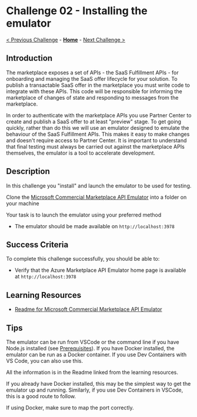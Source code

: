 # Challenge 02 - Installing the emulator

[< Previous Challenge](./Challenge-01.md) - **[Home](../README.md)** - [Next Challenge >](./Challenge-03.md)

## Introduction

The marketplace exposes a set of APIs - the SaaS Fulfillment APIs - for onboarding and managing the SaaS offer lifecycle
for your solution. To publish a transactable SaaS offer in the marketplace you must write code to integrate with these
APIs. This code will be responsible for informing the marketplace of changes of state and responding to messages from
the marketplace.

In order to authenticate with the marketplace APIs you use Partner Center to create and publish a SaaS offer to at least
"preview" stage. To get going quickly, rather than do this we will use an emulator designed to emulate the behaviour of
the SaaS Fulfillment APIs. This makes it easy to make changes and doesn't require access to Partner Center. It is important
to understand that final testing must always be carried out against the marketplace APIs themselves, the emulator is a
tool to accelerate development.

## Description

In this challenge you "install" and launch the emulator to be used for testing.

Clone the
[Microsoft Commercial Marketplace API Emulator](https://github.com/microsoft/Commercial-Marketplace-SaaS-API-Emulator)
into a folder on your machine

Your task is to launch the emulator using your preferred method

- The emulator should be made available on `http://localhost:3978`

## Success Criteria

To complete this challenge successfully, you should be able to:

- Verify that the Azure Marketplace API Emulator home page is available at `http://localhost:3978`

## Learning Resources

- [Readme for Microsoft Commercial Marketplace API Emulator
](https://github.com/microsoft/Commercial-Marketplace-SaaS-API-Emulator/blob/main/README.md)

## Tips

The emulator can be run from VSCode or the command line if you have Node.js installed
(see [Prerequisites](./Challenge-00.md)). If you have Docker installed, the emulator can be run as a Docker container.
If you use Dev Containers with VS Code, you can also use this.

All the information is in the Readme linked from the learning resources.

If you already have Docker installed, this may be the simplest way to get the emulator up and running. Similarly, if
you use Dev Containers in VSCode, this is a good route to follow.

If using Docker, make sure to map the port correctly.
